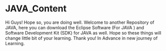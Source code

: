 # JAVA_Content
Hi Guys! Hope so, you are doing well. Welcome to another Repository of JAVA, here you can download the Eclipse Software (For JAVA ) and Software Development Kit (SDK) for JAVA as well.  Hope so these things will change little bit of your learning.
Thank you! In Advance in new journey of Learning.
